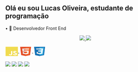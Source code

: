 ## Olá eu sou Lucas Oliveira, estudante de programação
• 🔭 Desenvolvedor Front End

<div align="center">
  <a href=https://github.com/lucassOliveiira>
  <img height="160em" src="https://github-readme-stats.vercel.app/api?username=lucassOliveiira&show_icons=true&theme=dracula&include_all_commits=true&count_private=true"/>
  <img height="160em" src="https://github-readme-stats.vercel.app/api/top-langs/?username=lucassOliveiira&layout=compact&langs_count=7&theme=dracula"/>
</div>

<div style="display: inline_block"><br>
  <img align="center" alt="Lucas-Js" height="30" width="40" src="https://raw.githubusercontent.com/devicons/devicon/master/icons/javascript/javascript-plain.svg"> 
  <img align="center" alt="Lucas-HTML" height="30" width="40" src="https://raw.githubusercontent.com/devicons/devicon/master/icons/html5/html5-original.svg">
  <img align="center" alt="Lucas-CSS" height="30" width="40" src="https://raw.githubusercontent.com/devicons/devicon/master/icons/css3/css3-original.svg">
</div>
  
<div> 
<br>
<a href="https://www.linkedin.com/in/lucas-oliveira-697909205/" target=_"blank"><img src="https://img.shields.io/badge/-LinkedIn-%230077B5?style=for-the-badge&logo=linkedin&logoColor=white"target="blank" ></a> 
  <a href="https://www.instagram.com/kbcaskt/" target ="blank"><img src="https://img.shields.io/badge/-Instagram-%23E4405F?style=for-the-badge&logo=instagram&logoColor=white" target= "_blank"></a>   
 <a href="https://www.facebook.com/lucas.oliveiradacosta.10/" target="_blank"><img src="https://img.shields.io/badge/Facebook-005FED?style=for-the-badge&logo=facebook-gaming&logoColor=white" target="_blank"></a>
 <a href = "mailto:lucasoc.skt@gmail.com"><img src="https://img.shields.io/badge/-Gmail-%23333?style=for-the-badge&logo=gmail&logoColor=white" target="_blank"></a>
</div>
